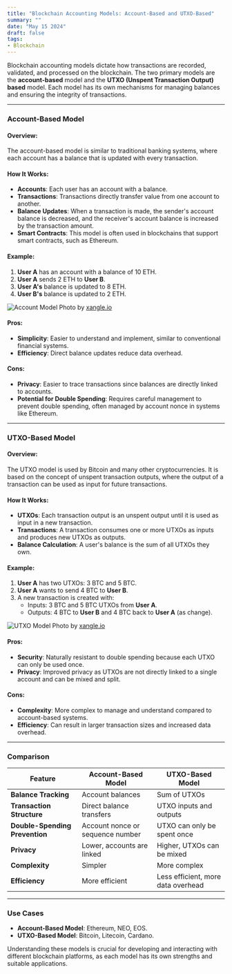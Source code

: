 ```yaml
---
title: "Blockchain Accounting Models: Account-Based and UTXO-Based"
summary: ""
date: "May 15 2024"
draft: false
tags:
- Blockchain
---
```


Blockchain accounting models dictate how transactions are recorded, validated, and processed on the blockchain. The two primary models are the **account-based** model and the **UTXO (Unspent Transaction Output) based** model. Each model has its own mechanisms for managing balances and ensuring the integrity of transactions.

---

### Account-Based Model

#### Overview:
The account-based model is similar to traditional banking systems, where each account has a balance that is updated with every transaction.

#### How It Works:
- **Accounts**: Each user has an account with a balance.
- **Transactions**: Transactions directly transfer value from one account to another.
- **Balance Updates**: When a transaction is made, the sender's account balance is decreased, and the receiver's account balance is increased by the transaction amount.
- **Smart Contracts**: This model is often used in blockchains that support smart contracts, such as Ethereum.

#### Example:
1. **User A** has an account with a balance of 10 ETH.
2. **User A** sends 2 ETH to **User B**.
3. **User A's** balance is updated to 8 ETH.
4. **User B's** balance is updated to 2 ETH.

![Account Model](1-eff93a0f-788f-43d1-93ef-f918d7e53f43.avif)
Photo by [xangle.io](https://xangle.io/en/research/detail/720)

#### Pros:
- **Simplicity**: Easier to understand and implement, similar to conventional financial systems.
- **Efficiency**: Direct balance updates reduce data overhead.

#### Cons:
- **Privacy**: Easier to trace transactions since balances are directly linked to accounts.
- **Potential for Double Spending**: Requires careful management to prevent double spending, often managed by account nonce in systems like Ethereum.

---

### UTXO-Based Model

#### Overview:
The UTXO model is used by Bitcoin and many other cryptocurrencies. It is based on the concept of unspent transaction outputs, where the output of a transaction can be used as input for future transactions.

#### How It Works:
- **UTXOs**: Each transaction output is an unspent output until it is used as input in a new transaction.
- **Transactions**: A transaction consumes one or more UTXOs as inputs and produces new UTXOs as outputs.
- **Balance Calculation**: A user's balance is the sum of all UTXOs they own.

#### Example:
1. **User A** has two UTXOs: 3 BTC and 5 BTC.
2. **User A** wants to send 4 BTC to **User B**.
3. A new transaction is created with:
   - Inputs: 3 BTC and 5 BTC UTXOs from **User A**.
   - Outputs: 4 BTC to **User B** and 4 BTC back to **User A** (as change).

![UTXO Model](2-c023ccc2-a302-4d24-bf2d-e404c80d07f2.avif)
Photo by [xangle.io](https://xangle.io/en/research/detail/720)

#### Pros:
- **Security**: Naturally resistant to double spending because each UTXO can only be used once.
- **Privacy**: Improved privacy as UTXOs are not directly linked to a single account and can be mixed and split.

#### Cons:
- **Complexity**: More complex to manage and understand compared to account-based systems.
- **Efficiency**: Can result in larger transaction sizes and increased data overhead.

---

### Comparison

| Feature                        | Account-Based Model              | UTXO-Based Model                   |
| ------------------------------ | -------------------------------- | ---------------------------------- |
| **Balance Tracking**           | Account balances                 | Sum of UTXOs                       |
| **Transaction Structure**      | Direct balance transfers         | UTXO inputs and outputs            |
| **Double-Spending Prevention** | Account nonce or sequence number | UTXO can only be spent once        |
| **Privacy**                    | Lower, accounts are linked       | Higher, UTXOs can be mixed         |
| **Complexity**                 | Simpler                          | More complex                       |
| **Efficiency**                 | More efficient                   | Less efficient, more data overhead |


---

### Use Cases
- **Account-Based Model**: Ethereum, NEO, EOS.
- **UTXO-Based Model**: Bitcoin, Litecoin, Cardano.

Understanding these models is crucial for developing and interacting with different blockchain platforms, as each model has its own strengths and suitable applications.